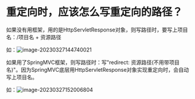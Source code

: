 # 重定向时，应该怎么写重定向的路径？



如果没有用框架，用的是HttpServletResponse对象，则写路径时，要写上项目名：/项目名 + 资源路径

如：![image-20230327144740021](C:\Users\patrick\AppData\Roaming\Typora\typora-user-images\image-20230327144740021.png)



如果用了SpringMVC框架，则写路径时：写"redirect: 资源路径(不用带项目名)"。因为SpringMVC底层用HttpServletResponse对象实现重定向时，会自动写上项目名。

如：![image-20230327152006804](C:\Users\patrick\AppData\Roaming\Typora\typora-user-images\image-20230327152006804.png)